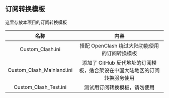 ## 订阅转换模板  
这里存放本项目的订阅转换模板  
  
| 名称 | 内容 |
|:-:|:-:|
| Custom_Clash.ini | 搭配 OpenClash 绕过大陆功能使用的订阅转换模板 |
| Custom_Clash_Mainland.ini | 添加了 GitHub 反代地址的订阅模板，适合架设在中国大陆地区的订阅转换服务使用 |
| Custom_Clash_Test.ini | 测试用订阅转换模板，请勿使用 |
